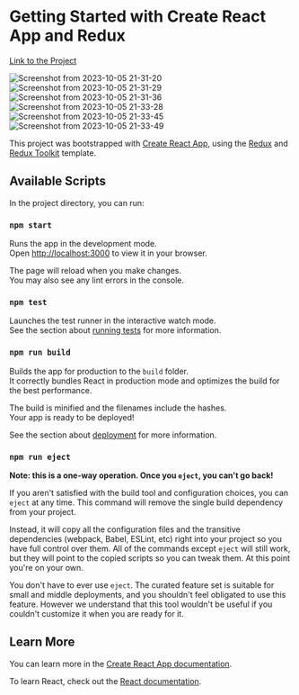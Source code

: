 # Getting Started with Create React App and Redux
 [Link to the Project](https://tesla-clone-4acd4.web.app/)

![Screenshot from 2023-10-05 21-31-20](https://github.com/abungubrighton/tesla-site-clone-react/assets/111748970/b492a04b-77e6-4415-86d7-17e44acba198)
![Screenshot from 2023-10-05 21-31-29](https://github.com/abungubrighton/tesla-site-clone-react/assets/111748970/b867f498-0582-4c6b-bd67-acb2cd64ff50)
![Screenshot from 2023-10-05 21-31-36](https://github.com/abungubrighton/tesla-site-clone-react/assets/111748970/b53c93eb-b371-499e-92c7-1de78a1f175f)
![Screenshot from 2023-10-05 21-33-28](https://github.com/abungubrighton/tesla-site-clone-react/assets/111748970/478b475b-138e-4247-af4c-5d1072c019bc)
![Screenshot from 2023-10-05 21-33-45](https://github.com/abungubrighton/tesla-site-clone-react/assets/111748970/c9d55dac-1690-4e96-bca0-10b4e9c327dc)
![Screenshot from 2023-10-05 21-33-49](https://github.com/abungubrighton/tesla-site-clone-react/assets/111748970/100467e7-c06a-4d54-8213-d46ce77260be)



This project was bootstrapped with [Create React App](https://github.com/facebook/create-react-app), using the [Redux](https://redux.js.org/) and [Redux Toolkit](https://redux-toolkit.js.org/) template.

## Available Scripts

In the project directory, you can run:

### `npm start`

Runs the app in the development mode.\
Open [http://localhost:3000](http://localhost:3000) to view it in your browser.

The page will reload when you make changes.\
You may also see any lint errors in the console.

### `npm test`

Launches the test runner in the interactive watch mode.\
See the section about [running tests](https://facebook.github.io/create-react-app/docs/running-tests) for more information.

### `npm run build`

Builds the app for production to the `build` folder.\
It correctly bundles React in production mode and optimizes the build for the best performance.

The build is minified and the filenames include the hashes.\
Your app is ready to be deployed!

See the section about [deployment](https://facebook.github.io/create-react-app/docs/deployment) for more information.

### `npm run eject`

**Note: this is a one-way operation. Once you `eject`, you can't go back!**

If you aren't satisfied with the build tool and configuration choices, you can `eject` at any time. This command will remove the single build dependency from your project.

Instead, it will copy all the configuration files and the transitive dependencies (webpack, Babel, ESLint, etc) right into your project so you have full control over them. All of the commands except `eject` will still work, but they will point to the copied scripts so you can tweak them. At this point you're on your own.

You don't have to ever use `eject`. The curated feature set is suitable for small and middle deployments, and you shouldn't feel obligated to use this feature. However we understand that this tool wouldn't be useful if you couldn't customize it when you are ready for it.

## Learn More

You can learn more in the [Create React App documentation](https://facebook.github.io/create-react-app/docs/getting-started).

To learn React, check out the [React documentation](https://reactjs.org/).
